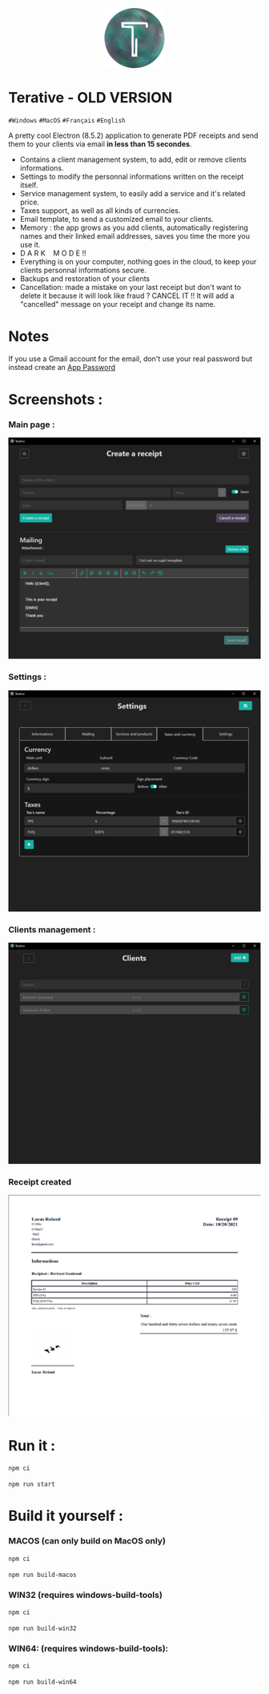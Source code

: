 <p align="center"><img src="https://github.com/intradeus/terative/blob/old_versions/assets/logo.png?raw=true" width="120" height="120">

# **Terative - OLD VERSION**


``#Windows`` ``#MacOS`` ``#Français`` ``#English``

A pretty cool Electron (8.5.2) application to generate PDF receipts and send them to your clients via email **in less than 15 secondes**.
- Contains a client management system, to add, edit or remove clients informations.
- Settings to modify the personnal informations written on the receipt itself.
- Service management system, to easily add a service and it's related price.
- Taxes support, as well as all kinds of currencies.
- Email template, to send a customized email to your clients.
- Memory : the app grows as you add clients, automatically registering names and their linked email addresses, saves you time the more you use it.
- D A R K  &nbsp;&nbsp;  M O D E !!
- Everything is on your computer, nothing goes in the cloud, to keep your clients personnal informations secure.
- Backups and restoration of your clients
- Cancellation: made a mistake on your last receipt but don't want to delete it because it will look like fraud ? CANCEL IT !! It will add a "cancelled" message on your receipt and change its name.

        
# Notes
If you use a Gmail account for the email, don't use your real password but instead create an [App Password](https://myaccount.google.com/apppasswords)

# Screenshots :
### Main page : 
![Main page](https://github.com/intradeus/terative/blob/old_versions/assets/sc1.png?raw=true)

### Settings :
![Settings example](https://github.com/intradeus/terative/blob/old_versions/assets/sc2.png?raw=true)

### Clients management : 
![Clients management ](https://github.com/intradeus/terative/blob/old_versions/assets/sc3.png?raw=true)

### Receipt created
![Receipt example](https://github.com/intradeus/terative/blob/old_versions/assets/sc4.png?raw=true)


# Run it :

```
npm ci 

npm run start
```


# Build it yourself : 
### MACOS (can only build on MacOS only)
```
npm ci
        
npm run build-macos
```
                
### WIN32 (requires windows-build-tools)
```
npm ci
        
npm run build-win32
```
### WIN64: (requires windows-build-tools):
```
npm ci
        
npm run build-win64
```
